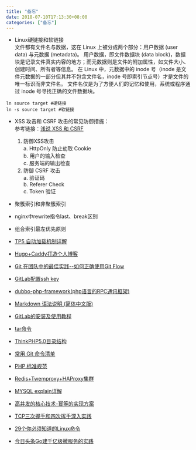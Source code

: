 ```yaml
---
title: "备忘"
date: 2018-07-10T17:13:30+08:00
categories: ["备忘"]
---
```

* Linux硬链接和软链接  
文件都有文件名与数据，这在 Linux 上被分成两个部分：用户数据 (user data) 与元数据 (metadata)。
用户数据，即文件数据块 (data block)，数据块是记录文件真实内容的地方；而元数据则是文件的附加属性，如文件大小、创建时间、所有者等信息。
在 Linux 中，元数据中的 inode 号（inode 是文件元数据的一部分但其并不包含文件名，inode 号即索引节点号）才是文件的唯一标识而非文件名。
文件名仅是为了方便人们的记忆和使用，系统或程序通过 inode 号寻找正确的文件数据块。
```$bash
ln source target #硬链接
ln -s source target #软链接
```

* XSS 攻击和 CSRF 攻击的常见防御措施：  
参考链接：<a href="https://github.com/dwqs/blog/issues/68" target="_blank">浅说 XSS 和 CSRF</a>
  1. 防御XSS攻击  
    a. HttpOnly 防止劫取 Cookie  
    b. 用户的输入检查  
    c. 服务端的输出检查  
  2. 防御 CSRF 攻击  
    a. 验证码  
    b. Referer Check  
    c. Token 验证  

* 聚簇索引和非聚簇索引
* nginx中rewrite指令last、break区别
* 组合索引最左优先原则
* <a href="http://www.php.cn/php-weizijiaocheng-383032.html" target="_blank">TP5 自动加载机制详解</a>
* <a href="https://my.oschina.net/EIKPE2lvl3wigMQG/blog/1832646" target="_blank">Hugo+Caddy打造个人博客</a>
* <a href="http://www.cnblogs.com/cnblogsfans/p/5075073.html" target="_blank">Git 在团队中的最佳实践--如何正确使用Git Flow</a>
* <a href="https://www.cnblogs.com/hafiz/p/8146324.html" target="_blank">GitLab配置ssh key</a>
* <a href="https://github.com/dubbo/dubbo-php-framework" target="_blank">dubbo-php-framework(php语言的RPC通讯框架)</a>
* <a href="http://wowubuntu.com/markdown/index.html" target="_blank">Markdown 语法说明 (简体中文版)</a>
* <a href="https://yq.aliyun.com/articles/74395" target="_blank">GitLab的安装及使用教程</a>
* <a href="http://man.linuxde.net/tar" target="_blank">tar命令</a>
* <a href="https://www.kancloud.cn/manual/thinkphp5/118008" target="_blank">ThinkPHP5.0目录结构</a>
* <a href="http://www.ruanyifeng.com/blog/2015/12/git-cheat-sheet.html" target="_blank">常用 Git 命令清单</a>
* <a href="https://psr.phphub.org" target="_blank">PHP 标准规范</a>
* <a href="https://blog.csdn.net/shmilychan/article/details/73433804" target="_blank">Redis+Twemproxy+HAProxy集群</a>
* <a href="https://blog.csdn.net/zhuxineli/article/details/14455029" target="_blank">MYSQL explain详解</a>
* <a href="http://825635381.iteye.com/blog/2276077" target="_blank">高并发的核心技术-幂等的实现方案</a>
* <a href="https://www.jianshu.com/p/a4beee06220c" target="_blank">TCP三次握手和四次挥手深入实践</a>
* <a href="https://github.com/dwqs/blog/issues/24" target="_blank">29个你必须知道的Linux命令</a>
* <a href="https://36kr.com/p/5073181.html" target="_blank">今日头条Go建千亿级微服务的实践</a>
